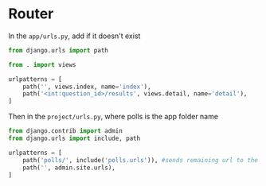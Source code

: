 # Router

In the `app/urls.py`, add if it doesn't exist

```python
from django.urls import path

from . import views

urlpatterns = [
    path('', views.index, name='index'),
    path('<int:question_id>/results', views.detail, name='detail'),
]
```

Then in the `project/urls.py`, where polls is the app folder name

```python
from django.contrib import admin
from django.urls import include, path

urlpatterns = [
    path('polls/', include('polls.urls')), #sends remaining url to the includes
    path('', admin.site.urls),
]
```

